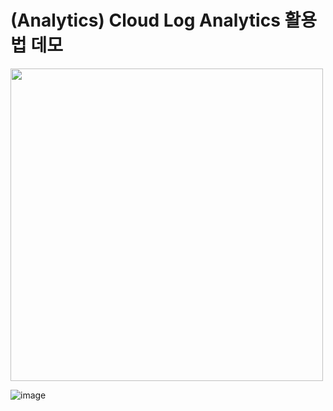 # (Analytics) Cloud Log Analytics 활용법 데모
<img src="https://github.com/leeedohyun/NCP-WIL/assets/116694226/275ac3ef-8718-41ea-9113-eaeb8f97bff9" width=500>

![image](https://github.com/leeedohyun/NCP-WIL/assets/116694226/fa7df1eb-0d39-4d5d-bad6-858ca67f3fc3)